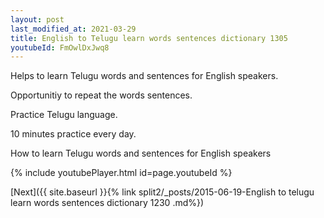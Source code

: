 ```yaml
---
layout: post
last_modified_at: 2021-03-29
title: English to Telugu learn words sentences dictionary 1305 
youtubeId: FmOwlDxJwq8
---
```

 
 
Helps to learn Telugu words and sentences for English speakers.

Opportunitiy to repeat the words sentences. 

Practice Telugu language. 
 
10 minutes practice every day. 
 
How to learn Telugu words and sentences for English speakers 
 
{% include youtubePlayer.html id=page.youtubeId %}
 
 
[Next]({{ site.baseurl }}{% link  split2/_posts/2015-06-19-English to telugu learn words sentences dictionary 1230 .md%})
 
